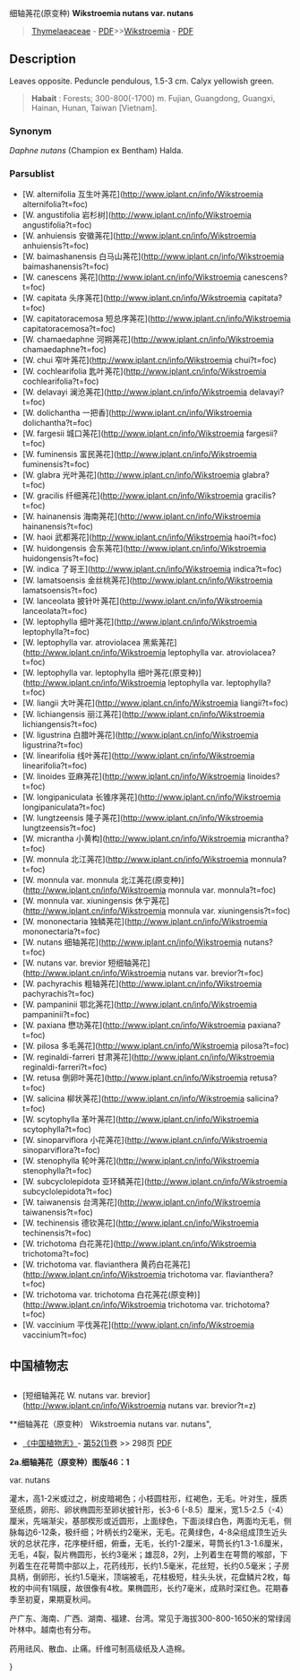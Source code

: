 细轴荛花(原变种) **Wikstroemia nutans var. nutans**

> [Thymelaeaceae](http://www.iplant.cn/info/Thymelaeaceae?t=foc) - [PDF](http://www.iplant.cn/foc/pdf/Thymelaeaceae.pdf)>>[Wikstroemia](http://www.iplant.cn/info/Wikstroemia?t=foc) - [PDF](http://www.iplant.cn/foc/pdf/Wikstroemia.pdf)

## Description

Leaves opposite. Peduncle pendulous, 1.5-3 cm. Calyx yellowish green.

> **Habait** : 
> Forests; 300-800(-1700) m. Fujian, Guangdong, Guangxi, Hainan, Hunan, Taiwan [Vietnam].

### Synonym
*Daphne nutans* (Champion ex Bentham) Halda.

### Parsublist

* [W.  alternifolia  互生叶荛花](http://www.iplant.cn/info/Wikstroemia alternifolia?t=foc)
* [W.  angustifolia  岩杉树](http://www.iplant.cn/info/Wikstroemia angustifolia?t=foc)
* [W.  anhuiensis  安徽荛花](http://www.iplant.cn/info/Wikstroemia anhuiensis?t=foc)
* [W.  baimashanensis  白马山荛花](http://www.iplant.cn/info/Wikstroemia baimashanensis?t=foc)
* [W.  canescens  荛花](http://www.iplant.cn/info/Wikstroemia canescens?t=foc)
* [W.  capitata  头序荛花](http://www.iplant.cn/info/Wikstroemia capitata?t=foc)
* [W.  capitatoracemosa  短总序荛花](http://www.iplant.cn/info/Wikstroemia capitatoracemosa?t=foc)
* [W.  chamaedaphne  河朔荛花](http://www.iplant.cn/info/Wikstroemia chamaedaphne?t=foc)
* [W.  chui  窄叶荛花](http://www.iplant.cn/info/Wikstroemia chui?t=foc)
* [W.  cochlearifolia  匙叶荛花](http://www.iplant.cn/info/Wikstroemia cochlearifolia?t=foc)
* [W.  delavayi  澜沧荛花](http://www.iplant.cn/info/Wikstroemia delavayi?t=foc)
* [W.  dolichantha  一把香](http://www.iplant.cn/info/Wikstroemia dolichantha?t=foc)
* [W.  fargesii  城口荛花](http://www.iplant.cn/info/Wikstroemia fargesii?t=foc)
* [W.  fuminensis  富民荛花](http://www.iplant.cn/info/Wikstroemia fuminensis?t=foc)
* [W.  glabra  光叶荛花](http://www.iplant.cn/info/Wikstroemia glabra?t=foc)
* [W.  gracilis  纤细荛花](http://www.iplant.cn/info/Wikstroemia gracilis?t=foc)
* [W.  hainanensis  海南荛花](http://www.iplant.cn/info/Wikstroemia hainanensis?t=foc)
* [W.  haoi  武都荛花](http://www.iplant.cn/info/Wikstroemia haoi?t=foc)
* [W.  huidongensis  会东荛花](http://www.iplant.cn/info/Wikstroemia huidongensis?t=foc)
* [W.  indica  了哥王](http://www.iplant.cn/info/Wikstroemia indica?t=foc)
* [W.  lamatsoensis  金丝桃荛花](http://www.iplant.cn/info/Wikstroemia lamatsoensis?t=foc)
* [W.  lanceolata  披针叶荛花](http://www.iplant.cn/info/Wikstroemia lanceolata?t=foc)
* [W.  leptophylla  细叶荛花](http://www.iplant.cn/info/Wikstroemia leptophylla?t=foc)
* [W.  leptophylla var. atroviolacea  黑紫荛花](http://www.iplant.cn/info/Wikstroemia leptophylla var. atroviolacea?t=foc)
* [W.  leptophylla var. leptophylla  细叶荛花(原变种)](http://www.iplant.cn/info/Wikstroemia leptophylla var. leptophylla?t=foc)
* [W.  liangii  大叶荛花](http://www.iplant.cn/info/Wikstroemia liangii?t=foc)
* [W.  lichiangensis  丽江荛花](http://www.iplant.cn/info/Wikstroemia lichiangensis?t=foc)
* [W.  ligustrina  白腊叶荛花](http://www.iplant.cn/info/Wikstroemia ligustrina?t=foc)
* [W.  linearifolia  线叶荛花](http://www.iplant.cn/info/Wikstroemia linearifolia?t=foc)
* [W.  linoides  亚麻荛花](http://www.iplant.cn/info/Wikstroemia linoides?t=foc)
* [W.  longipaniculata  长锥序荛花](http://www.iplant.cn/info/Wikstroemia longipaniculata?t=foc)
* [W.  lungtzeensis  隆子荛花](http://www.iplant.cn/info/Wikstroemia lungtzeensis?t=foc)
* [W.  micrantha  小黄构](http://www.iplant.cn/info/Wikstroemia micrantha?t=foc)
* [W.  monnula  北江荛花](http://www.iplant.cn/info/Wikstroemia monnula?t=foc)
* [W.  monnula var. monnula  北江荛花(原变种)](http://www.iplant.cn/info/Wikstroemia monnula var. monnula?t=foc)
* [W.  monnula var. xiuningensis  休宁荛花](http://www.iplant.cn/info/Wikstroemia monnula var. xiuningensis?t=foc)
* [W.  mononectaria  独鳞荛花](http://www.iplant.cn/info/Wikstroemia mononectaria?t=foc)
* [W.  nutans  细轴荛花](http://www.iplant.cn/info/Wikstroemia nutans?t=foc)
* [W.  nutans var. brevior  短细轴荛花](http://www.iplant.cn/info/Wikstroemia nutans var. brevior?t=foc)
* [W.  pachyrachis  粗轴荛花](http://www.iplant.cn/info/Wikstroemia pachyrachis?t=foc)
* [W.  pampaninii  鄂北荛花](http://www.iplant.cn/info/Wikstroemia pampaninii?t=foc)
* [W.  paxiana  懋功荛花](http://www.iplant.cn/info/Wikstroemia paxiana?t=foc)
* [W.  pilosa  多毛荛花](http://www.iplant.cn/info/Wikstroemia pilosa?t=foc)
* [W.  reginaldi-farreri  甘肃荛花](http://www.iplant.cn/info/Wikstroemia reginaldi-farreri?t=foc)
* [W.  retusa  倒卵叶荛花](http://www.iplant.cn/info/Wikstroemia retusa?t=foc)
* [W.  salicina  柳状荛花](http://www.iplant.cn/info/Wikstroemia salicina?t=foc)
* [W.  scytophylla  革叶荛花](http://www.iplant.cn/info/Wikstroemia scytophylla?t=foc)
* [W.  sinoparviflora  小花荛花](http://www.iplant.cn/info/Wikstroemia sinoparviflora?t=foc)
* [W.  stenophylla  轮叶荛花](http://www.iplant.cn/info/Wikstroemia stenophylla?t=foc)
* [W.  subcyclolepidota  亚环鳞荛花](http://www.iplant.cn/info/Wikstroemia subcyclolepidota?t=foc)
* [W.  taiwanensis  台湾荛花](http://www.iplant.cn/info/Wikstroemia taiwanensis?t=foc)
* [W.  techinensis  德钦荛花](http://www.iplant.cn/info/Wikstroemia techinensis?t=foc)
* [W.  trichotoma  白花荛花](http://www.iplant.cn/info/Wikstroemia trichotoma?t=foc)
* [W.  trichotoma var. flavianthera  黄药白花荛花](http://www.iplant.cn/info/Wikstroemia trichotoma var. flavianthera?t=foc)
* [W.  trichotoma var. trichotoma  白花荛花(原变种)](http://www.iplant.cn/info/Wikstroemia trichotoma var. trichotoma?t=foc)
* [W.  vaccinium  平伐荛花](http://www.iplant.cn/info/Wikstroemia vaccinium?t=foc)

## 中国植物志

## 
* [短细轴荛花  W.  nutans var. brevior](http://www.iplant.cn/info/Wikstroemia nutans var. brevior?t=z)

**细轴荛花（原变种） Wikstroemia nutans var. nutans",

* [《中国植物志》](http://www.iplant.cn/frps)- [第52(1)卷](http://www.iplant.cn/frps/vol/52(1)) >> 298页 [PDF](http://www.iplant.cn/frps/pdf/52(1)/298a.PDF)

**2a.细轴荛花（原变种）图版46：1**

var. nutans

灌木，高1-2米或过之，树皮暗褐色；小枝圆柱形，红褐色，无毛。叶对生，膜质至纸质，卵形、卵状椭圆形至卵状披针形，长3-6 (-8.5）厘米，宽1.5-2.5（-4）厘米，先端渐尖，基部楔形或近圆形，上面绿色，下面淡绿白色，两面均无毛，侧脉每边6-12条，极纤细；叶柄长约2毫米，无毛。花黄绿色，4-8朵组成顶生近头状的总状花序，花序梗纤细，俯垂，无毛，长约1-2厘米，萼筒长约1.3-1.6厘米，无毛，4裂，裂片椭圆形，长约3毫米；雄蕊8，2列，上列着生在萼筒的喉部，下列着生在花萼筒中部以上，花药线形，长约1.5毫米，花丝短，长约0.5毫米；子房具柄，倒卵形，长约1.5毫米，顶端被毛，花柱极短，柱头头状，花盘鳞片2枚，每枚的中间有1隔膜，故很像有4枚。果椭圆形，长约7毫米，成熟时深红色。花期春季至初夏，果期夏秋间。

产广东、海南、广西、湖南、福建、台湾。常见于海拔300-800-1650米的常绿阔叶林中。越南也有分布。

药用祛风、散血、止痛。纤维可制高级纸及人造棉。

}